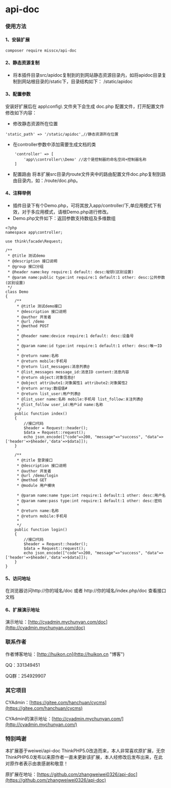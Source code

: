 # api-doc

### 使用方法
#### 1、安装扩展
```
composer require misscx/api-doc
```

#### 2、静态资源复制
- 将本插件目录src/apidoc复制到的到网站静态资源目录内，如将apidoc目录复制到网站根目录的/static下，目录结构如下：
/static/apidoc

#### 3、配置参数
安装好扩展后在 app\config\ 文件夹下会生成 doc.php 配置文件，打开配置文件修改如下内容：
- 修改静态资源所在位置
```
'static_path' => '/static/apidoc',//静态资源所在位置
```
- 在controller参数中添加需要生成文档的类
```
    'controller' => [
        'app\\controller\\Demo' //这个是控制器的命名空间+控制器名称
    ]
```
- 配置路由
将本扩展src目录内route文件夹中的路由配置文件doc.php复制到路由目录内，如：/route/doc.php。

#### 4、注释举例
- 插件目录下有个Demo.php，可将其放入app/controller/下,单应用模式下有效，对于多应用模式，请根Demo.php进行修改。
- Demo.php文件如下：返回参数支持数组及多维数组
```
<?php
namespace app\controller;

use think\facade\Request;

/**
 * @title 测试demo
 * @description 接口说明
 * @group 接口分组
 * @header name:key require:1 default: desc:秘钥(区别设置)
 * @param name:public type:int require:1 default:1 other: desc:公共参数(区别设置)
 */
class Demo
{
    /**
     * @title 测试demo接口
     * @description 接口说明
     * @author 开发者
     * @url /demo
     * @method POST
     *
     * @header name:device require:1 default: desc:设备号
     *
     * @param name:id type:int require:1 default:1 other: desc:唯一ID
     *
     * @return name:名称
     * @return mobile:手机号
     * @return list_messages:消息列表@
     * @list_messages message_id:消息ID content:消息内容
     * @return object:对象信息@!
     * @object attribute1:对象属性1 attribute2:对象属性2
     * @return array:数组值#
     * @return list_user:用户列表@
     * @list_user name:名称 mobile:手机号 list_follow:关注列表@
     * @list_follow user_id:用户id name:名称
     */
    public function index()
    {
        //接口代码
        $header = Request::header();
        $data = Request::request();
        echo json_encode(["code"=>200, "message"=>"success", "data"=>['header'=>$header,'data'=>$data]]);
    }

    /**
     * @title 登录接口
     * @description 接口说明
     * @author 开发者
     * @url /demo/login
     * @method GET
     * @module 用户模块

     * @param name:name type:int require:1 default:1 other: desc:用户名
     * @param name:pass type:int require:1 default:1 other: desc:密码
     *
     * @return name:名称
     * @return mobile:手机号
     *
     */
    public function login()
    {
        //接口代码
        $header = Request::header();
        $data = Request::request();
        echo json_encode(["code"=>200, "message"=>"success", "data"=>['header'=>$header,'data'=>$data]]);
    }
}
```
#### 5、访问地址

在浏览器访问http://你的域名/doc 或者 http://你的域名/index.php/doc 查看接口文档

#### 6、扩展演示地址

演示地址：[http://cyadmin.mychunyan.com/doc](http://cyadmin.mychunyan.com/doc)

### 联系作者

作者博客地址：[http://huikon.cn](http://huikon.cn "博客")

QQ：331349451

QQ群：254929907

### 其它项目

CYAdmin：[https://gitee.com/hanchuan/cycms](https://gitee.com/hanchuan/cycms)

CYAdmin的演示地址：[http://cyadmin.mychunyan.com/](http://cyadmin.mychunyan.com/)

### 特别鸣谢

本扩展基于weiwei/api-doc ThinkPHP5.0改造而来，本人非常喜欢原扩展，无奈ThinkPHP6.0发布以来原作者一直未更新该扩展，本人经修改后发布出来，在此对原作者表示由衷感谢和敬意！

原扩展在地址：[https://github.com/zhangweiwei0326/api-doc](https://github.com/zhangweiwei0326/api-doc)
